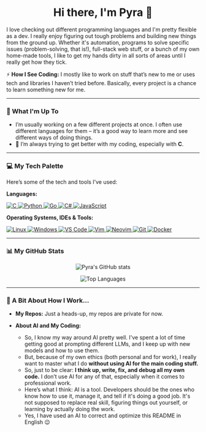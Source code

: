 <div align="center">
  <h1>Hi there, I'm Pyra 👋</h1>
</div>

I love checking out different programming languages and I'm pretty flexible as a dev. I really enjoy figuring out tough problems and building new things from the ground up. Whether it's automation, programs to solve specific issues (problem-solving, that is!), full-stack web stuff, or a bunch of my own home-made tools, I like to get my hands dirty in all sorts of areas until I really get how they tick.

⚡ **How I See Coding:** I mostly like to work on stuff that’s new to me or uses tech and libraries I haven’t tried before. Basically, every project is a chance to learn something new for me.

---

### 🔭 What I'm Up To

* I’m usually working on a few different projects at once. I often use different languages for them – it’s a good way to learn more and see different ways of doing things.
* 🌱 I’m always trying to get better with my coding, especially with **C**.

---

### 💻 My Tech Palette

Here’s some of the tech and tools I’ve used:

**Languages:**
<p align="left">
  <a href="https://en.wikipedia.org/wiki/C_(programming_language)" target="_blank" rel="noreferrer">
    <img src="https://img.shields.io/badge/C-A8B9CC?style=for-the-badge&logo=c&logoColor=white" alt="C"/>
  </a>
  <a href="https://www.python.org" target="_blank" rel="noreferrer">
    <img src="https://img.shields.io/badge/python-3670A0?style=for-the-badge&logo=python&logoColor=ffdd54" alt="Python"/>
  </a>
  <a href="https://golang.org" target="_blank" rel="noreferrer">
    <img src="https://img.shields.io/badge/Go-00ADD8?style=for-the-badge&logo=go&logoColor=white" alt="Go"/>
  </a>
  <a href="https://docs.microsoft.com/en-us/dotnet/csharp/" target="_blank" rel="noreferrer">
    <img src="https://img.shields.io/badge/C%23-239120?style=for-the-badge&logo=c-sharp&logoColor=white" alt="C#"/>
  </a>
  <a href="https://developer.mozilla.org/en-US/docs/Web/JavaScript" target="_blank" rel="noreferrer">
    <img src="https://img.shields.io/badge/javascript-%23323330.svg?style=for-the-badge&logo=javascript&logoColor=%23F7DF1E" alt="JavaScript"/>
  </a>
</p>

**Operating Systems, IDEs & Tools:**
<p align="left">
  <a href="https://www.linux.org/" target="_blank" rel="noreferrer">
    <img src="https://img.shields.io/badge/Linux-FCC624?style=for-the-badge&logo=linux&logoColor=black" alt="Linux"/>
  </a>
  <a href="https://www.microsoft.com/windows" target="_blank" rel="noreferrer">
    <img src="https://img.shields.io/badge/Windows-0078D6?style=for-the-badge&logo=windows&logoColor=white" alt="Windows"/>
  </a>
  <a href="https://code.visualstudio.com/" target="_blank" rel="noreferrer">
    <img src="https://img.shields.io/badge/Visual%20Studio%20Code-007ACC?style=for-the-badge&logo=visual-studio-code&logoColor=white" alt="VS Code"/>
  </a>
  <a href="https://www.vim.org/" target="_blank" rel="noreferrer">
    <img src="https://img.shields.io/badge/VIM-%23019733.svg?style=for-the-badge&logo=vim&logoColor=white" alt="Vim"/>
  </a>
  <a href="https://neovim.io/" target="_blank" rel="noreferrer">
    <img src="https://img.shields.io/badge/NeoVim-%2357A143.svg?style=for-the-badge&logo=neovim&logoColor=white" alt="Neovim"/>
  </a>
  <a href="https://git-scm.com/" target="_blank" rel="noreferrer">
    <img src="https://img.shields.io/badge/git-%23F05033.svg?style=for-the-badge&logo=git&logoColor=white" alt="Git"/>
  </a>
  <a href="https://www.docker.com/" target="_blank" rel="noreferrer">
    <img src="https://img.shields.io/badge/docker-%230db7ed.svg?style=for-the-badge&logo=docker&logoColor=white" alt="Docker"/>
  </a>
</p>

---

### 📊 My GitHub Stats

<p align="center">
  <img src="https://github-readme-stats.vercel.app/api?username=pyramyds&show_icons=true&theme=tokyonight&rank_icon=github&hide_border=true" alt="Pyra's GitHub stats" />
</p>
<p align="center">
  <img src="https://github-readme-stats.vercel.app/api/top-langs/?username=pyramyds&layout=compact&theme=tokyonight&hide_border=true" alt="Top Languages" />
</p>

---
### 📝 A Bit About How I Work...

* **My Repos:** Just a heads-up, my repos are private for now.

* **About AI and My Coding:**
    * So, I know my way around AI pretty well. I've spent a lot of time getting good at prompting different LLMs, and I keep up with new models and how to use them.
    * But, because of my own ethics (both personal and for work), I really want to master what I do **without using AI for the main coding stuff.**
    * So, just to be clear: **I think up, write, fix, and debug all my own code.** I don’t use AI for any of that, especially when it comes to professional work.
    * Here’s what I think: AI is a tool. Developers should be the ones who know how to use it, manage it, and tell if it's doing a good job. It's not supposed to replace real skill, figuring things out yourself, or learning by actually doing the work.
    * Yes, I have used an AI to correct and optimize this README in English 😉
